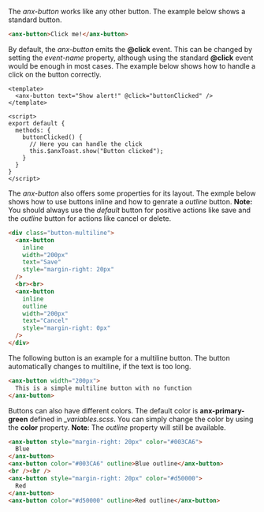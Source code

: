 The *anx-button* works like any other button. The example below shows a standard button.

```html
<anx-button>Click me!</anx-button>
```

By default, the *anx-button* emits the **@click** event. This can be changed by setting the *event-name* property, although using the standard **@click** event would be enough in most cases. The example below shows how to handle a click on the button correctly.

```vue
<template>
  <anx-button text="Show alert!" @click="buttonClicked" />
</template>

<script>
export default {
  methods: {
    buttonClicked() {
      // Here you can handle the click
      this.$anxToast.show("Button clicked");
    }
  }
}
</script>
```

The *anx-button* also offers some properties for its layout. The exmple below shows how to use buttons inline and how to genrate a *outline* button. **Note:** You should always use the *default* button for positive actions like save and the *outline* button for actions like cancel or delete.

```html
<div class="button-multiline">
  <anx-button
    inline
    width="200px"
    text="Save"
    style="margin-right: 20px"
  />
  <br><br>
  <anx-button
    inline
    outline
    width="200px"
    text="Cancel"
    style="margin-right: 0px"
  />
</div>
```

The following button is an example for a multiline button. The button automatically changes to multiline, if the text is too long.

```html
<anx-button width="200px">
  This is a simple multiline button with no function
</anx-button>
```

Buttons can also have different colors. The default color is **anx-primary-green** defined in *_variables.scss*. You can simply change the color by using the **color** property. **Note**: The *outline* property will still be available.

```html
<anx-button style="margin-right: 20px" color="#003CA6">
  Blue
</anx-button>
<anx-button color="#003CA6" outline>Blue outline</anx-button>
<br /><br />
<anx-button style="margin-right: 20px" color="#d50000">
  Red
</anx-button>
<anx-button color="#d50000" outline>Red outline</anx-button>
```


